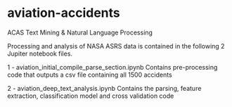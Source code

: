 # aviation-accidents
ACAS Text Mining &amp; Natural Language Processing

Processing and analysis of NASA ASRS data is contained in the following 2 Jupiter notebook files. 

1 - aviation_initial_compile_parse_section.ipynb
	Contains pre-processing code that outputs a csv file containing all 1500 accidents

2 - aviation_deep_text_analysis.ipynb
	Contains the parsing, feature extraction, classification model and cross validation code

 